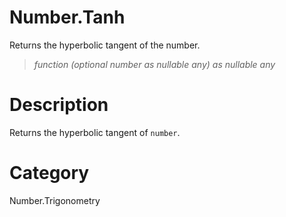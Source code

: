 ﻿# Number.Tanh
Returns the hyperbolic tangent of the number.
> _function (optional number as nullable any) as nullable any_
# Description 
Returns the hyperbolic tangent of <code>number</code>.
# Category 
Number.Trigonometry
